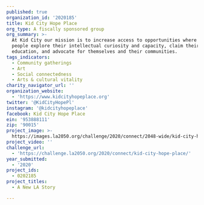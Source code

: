 ```yaml
---
published: true
organization_id: '2020185'
title: Kid City Hope Place
org_type: A fiscally sponsored group
org_summary: >-
  At Kid City our mission is to increase access to opportunities where young
  people explore their intellectual curiosity and capacity, claim their
  education, and advocate for themselves and their communities.
tags_indicators:
  - Community gatherings
  - Art
  - Social connectedness
  - Arts & cultural vitality
charity_navigator_url: ''
organization_website:
  - 'https://www.kidcityhopeplace.org'
twitter: '@KidCityHopePl'
instagram: '@kidcityhopeplace'
facebook: Kid City Hope Place
ein: '953888111'
zip: '90015'
project_image: >-
  https://images.la2050.org/challenge/2020/connect/2048-wide/kid-city-hope-place.jpg
project_video: ''
challenge_url:
  - 'https://challenge.la2050.org/2020/connect/kid-city-hope-place/'
year_submitted:
  - '2020'
project_ids:
  - 0202185
project_titles:
  - A New LA Story

---
```

